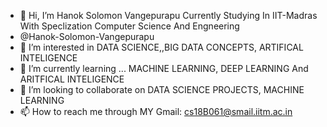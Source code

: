 - 👋 Hi, I’m  Hanok Solomon Vangepurapu Currently Studying In IIT-Madras With Speclization Computer Science And Engneering 
- @Hanok-Solomon-Vangepurapu
- 👀 I’m interested in DATA SCIENCE,,BIG DATA CONCEPTS, ARTIFICAL INTELIGENCE 
- 🌱 I’m currently learning ... MACHINE LEARNING, DEEP LEARNING And ARITFICAL INTELIGENCE
- 💞️ I’m looking to collaborate on  DATA SCIENCE PROJECTS, MACHINE LEARNING
- 📫 How to reach me  through  MY Gmail: cs18B061@smail.iitm.ac.in 

<!---
Hanok-Solomon-Vangepurapu/Hanok-Solomon-Vangepurapu is a ✨ special ✨ repository because its `README.md` (this file) appears on your GitHub profile.
You can click the Preview link to take a look at your changes.
--->
